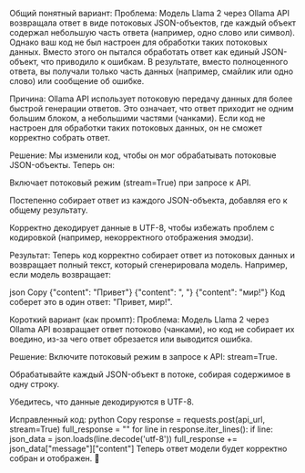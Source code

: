 Общий понятный вариант:
Проблема:
Модель Llama 2 через Ollama API возвращала ответ в виде потоковых JSON-объектов, где каждый объект содержал небольшую часть ответа (например, одно слово или символ). Однако ваш код не был настроен для обработки таких потоковых данных. Вместо этого он пытался обработать ответ как единый JSON-объект, что приводило к ошибкам. В результате, вместо полноценного ответа, вы получали только часть данных (например, смайлик или одно слово) или сообщение об ошибке.

Причина:
Ollama API использует потоковую передачу данных для более быстрой генерации ответов. Это означает, что ответ приходит не одним большим блоком, а небольшими частями (чанками). Если код не настроен для обработки таких потоковых данных, он не сможет корректно собрать ответ.

Решение:
Мы изменили код, чтобы он мог обрабатывать потоковые JSON-объекты. Теперь он:

Включает потоковый режим (stream=True) при запросе к API.

Постепенно собирает ответ из каждого JSON-объекта, добавляя его к общему результату.

Корректно декодирует данные в UTF-8, чтобы избежать проблем с кодировкой (например, некорректного отображения эмодзи).

Результат:
Теперь код корректно собирает ответ из потоковых данных и возвращает полный текст, который сгенерировала модель. Например, если модель возвращает:

json
Copy
{"content": "Привет"}
{"content": ", "}
{"content": "мир!"}
Код соберет это в один ответ: "Привет, мир!".

Короткий вариант (как промпт):
Проблема:
Модель Llama 2 через Ollama API возвращает ответ потоково (чанками), но код не собирает их воедино, из-за чего ответ обрезается или выводится ошибка.

Решение:
Включите потоковый режим в запросе к API: stream=True.

Обрабатывайте каждый JSON-объект в потоке, собирая содержимое в одну строку.

Убедитесь, что данные декодируются в UTF-8.

Исправленный код:
python
Copy
response = requests.post(api_url, stream=True)
full_response = ""
for line in response.iter_lines():
    if line:
        json_data = json.loads(line.decode('utf-8'))
        full_response += json_data["message"]["content"]
Теперь ответ модели будет корректно собран и отображен. 🚀